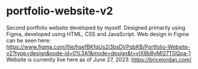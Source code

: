 # portfolio-website-v2
Second portfolio website developed by myself. Designed primarily using Figma, developed using HTML, CSS and JavaScript.
Web design in Figma can be seen here: https://www.figma.com/file/hsefBKfqUs2i3bsDVPqbKB/Portfolio-Website-v2?type=design&node-id=0%3A1&mode=design&t=vIX8bByMI27TGQoa-1
Website is currently live here as of June 27, 2023: https://bricejordan.com/

